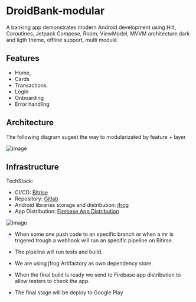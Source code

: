 # DroidBank-modular

A banking app demonstrates modern Android development using Hilt, Coroutines, Jetpack Compose, Room, ViewModel, MVVM architecture.dark and ligth theme, offline support, multi module.

## Features
* Home,
* Cards
* Transactions.
* Login
* Onboarding
* Error handling

## Architecture

The following diagram sugest the way to modularizated by feature + layer


![image](https://github.com/sebacipolat/DroidBank-modular/assets/1523404/a3b72049-d307-4d5b-9419-65505f56dda0)

## Infrastructure

TechStack:
* CI/CD: [Bitrise](https://bitrise.io/)
* Repository: [Gitlab](https://about.gitlab.com/)
* Android libraries storage and distribution: [jfrog](https://jfrog.com/integration/android-repository/)
* App Distribution:  [Firebase App Distribution](https://firebase.google.com/docs/app-distribution?hl=es-419)

![image](https://github.com/sebacipolat/DroidBank-modular/assets/1523404/ded37940-5db1-42d8-9384-65e7aab67add)

* When some one push code to an specific branch or when a mr is trigered trough a webhook will run an specific pipeline on Bitirse.

* The pipeline will run tests and build.

* We are using jfrog Artifactory as own dependency store.

* When the final build is ready we send to Firebase app distribution to allow testers to check the app.

* The final stage will be deploy to Google Play

